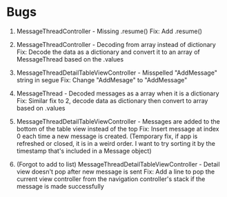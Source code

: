 #  Bugs
1. MessageThreadController - Missing .resume()
Fix: Add .resume()

2. MessageThreadController - Decoding from array instead of dictionary
Fix: Decode the data as a dictionary and convert it to an array of MessageThread based on the .values

3. MessageThreadDetailTableViewController - Misspelled "AddMessage" string in segue
Fix: Change "AddMesage" to "AddMessage"

4. MessageThread - Decoded messages as a array when it is a dictionary
Fix: Similar fix to 2, decode data as dictionary then convert to array based on .values

5. MessageThreadDetailTableViewController - Messages are added to the bottom of the table view instead of the top
Fix: Insert message at index 0 each time a new message is created. (Temporary fix, if app is refreshed or closed, it is in a weird order. I want to try sorting it by the timestamp that's included in a Message object)

6. (Forgot to add to list) MessageThreadDetailTableViewController - Detail view doesn't pop after new message is sent
Fix: Add a line to pop the current view controller from the navigation controller's stack if the message is made successfully
